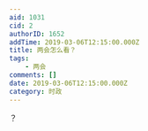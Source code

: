 ```yaml
---
aid: 1031
cid: 2
authorID: 1652
addTime: 2019-03-06T12:15:00.000Z
title: 两会怎么看？
tags:
    - 两会
comments: []
date: 2019-03-06T12:15:00.000Z
category: 时政
---
```


？
